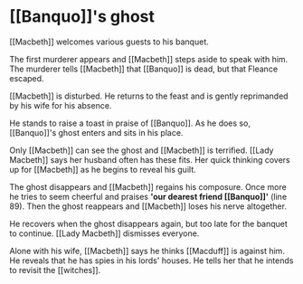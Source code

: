 # [[Banquo]]'s ghost

[[Macbeth]] welcomes various guests to his banquet.

The first murderer appears and [[Macbeth]] steps aside to speak with him. The murderer tells [[Macbeth]] that [[Banquo]] is dead, but that Fleance escaped.

[[Macbeth]] is disturbed. He returns to the feast and is gently reprimanded by his wife for his absence.

He stands to raise a toast in praise of [[Banquo]]. As he does so, [[Banquo]]'s ghost enters and sits in his place.

Only [[Macbeth]] can see the ghost and [[Macbeth]] is terrified. [[Lady Macbeth]] says her husband often has these fits. Her quick thinking covers up for [[Macbeth]] as he begins to reveal his guilt.

The ghost disappears and [[Macbeth]] regains his composure. Once more he tries to seem cheerful and praises **'our dearest friend [[Banquo]]'** (line 89). Then the ghost reappears and [[Macbeth]] loses his nerve altogether.

He recovers when the ghost disappears again, but too late for the banquet to continue. [[Lady Macbeth]] dismisses everyone.

Alone with his wife, [[Macbeth]] says he thinks [[Macduff]] is against him. He reveals that he has spies in his lords' houses. He tells her that he intends to revisit the [[witches]].